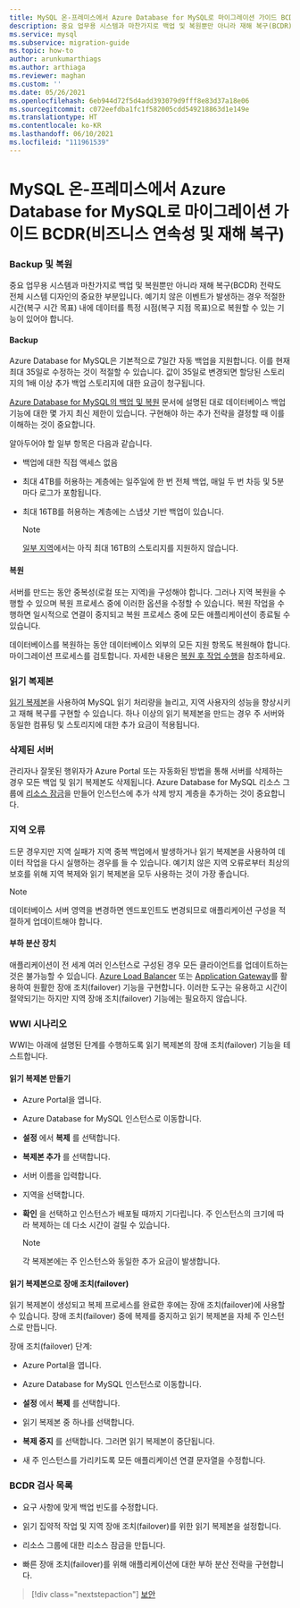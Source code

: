 ```yaml
---
title: MySQL 온-프레미스에서 Azure Database for MySQL로 마이그레이션 가이드 BCDR(비즈니스 연속성 및 재해 복구)
description: 중요 업무용 시스템과 마찬가지로 백업 및 복원뿐만 아니라 재해 복구(BCDR) 전략도 전체 시스템 디자인의 중요한 부분입니다.
ms.service: mysql
ms.subservice: migration-guide
ms.topic: how-to
author: arunkumarthiags
ms.author: arthiaga
ms.reviewer: maghan
ms.custom: ''
ms.date: 05/26/2021
ms.openlocfilehash: 6eb944d72f5d4add393079d9fff8e83d37a18e06
ms.sourcegitcommit: c072eefdba1fc1f582005cdd549218863d1e149e
ms.translationtype: HT
ms.contentlocale: ko-KR
ms.lasthandoff: 06/10/2021
ms.locfileid: "111961539"
---
```

# <a name="mysql-on-premises-to-azure-database-for-mysql-migration-guide-business-continuity-and-disaster-recovery-bcdr"></a>MySQL 온-프레미스에서 Azure Database for MySQL로 마이그레이션 가이드 BCDR(비즈니스 연속성 및 재해 복구)

### <a name="backup-and-restore"></a>Backup 및 복원

중요 업무용 시스템과 마찬가지로 백업 및 복원뿐만 아니라 재해 복구(BCDR) 전략도 전체 시스템 디자인의 중요한 부분입니다. 예기치 않은 이벤트가 발생하는 경우 적절한 시간(복구 시간 목표) 내에 데이터를 특정 시점(복구 지점 목표)으로 복원할 수 있는 기능이 있어야 합니다.

#### <a name="backup"></a>Backup

Azure Database for MySQL은 기본적으로 7일간 자동 백업을 지원합니다. 이를 현재 최대 35일로 수정하는 것이 적절할 수 있습니다. 값이 35일로 변경되면 할당된 스토리지의 1배 이상 추가 백업 스토리지에 대한 요금이 청구됩니다.

[Azure Database for MySQL의 백업 및 복원](../concepts-backup.md) 문서에 설명된 대로 데이터베이스 백업 기능에 대한 몇 가지 최신 제한이 있습니다. 구현해야 하는 추가 전략을 결정할 때 이를 이해하는 것이 중요합니다.

알아두어야 할 일부 항목은 다음과 같습니다.

  - 백업에 대한 직접 액세스 없음

  - 최대 4TB를 허용하는 계층에는 일주일에 한 번 전체 백업, 매일 두 번 차등 및 5분마다 로그가 포함됩니다.

  - 최대 16TB를 허용하는 계층에는 스냅샷 기반 백업이 있습니다.

    > [!NOTE] 
    > [일부 지역](../concepts-pricing-tiers.md#storage)에서는 아직 최대 16TB의 스토리지를 지원하지 않습니다.

#### <a name="restore"></a>복원

서버를 만드는 동안 중복성(로컬 또는 지역)을 구성해야 합니다. 그러나 지역 복원을 수행할 수 있으며 복원 프로세스 중에 이러한 옵션을 수정할 수 있습니다. 복원 작업을 수행하면 일시적으로 연결이 중지되고 복원 프로세스 중에 모든 애플리케이션이 종료될 수 있습니다.

데이터베이스를 복원하는 동안 데이터베이스 외부의 모든 지원 항목도 복원해야 합니다. 마이그레이션 프로세스를 검토합니다. 자세한 내용은 [복원 후 작업 수행](../concepts-backup.md#perform-post-restore-tasks)을 참조하세요.

### <a name="read-replicas"></a>읽기 복제본

[읽기 복제본](../concepts-read-replicas.md)을 사용하여 MySQL 읽기 처리량을 늘리고, 지역 사용자의 성능을 향상시키고 재해 복구를 구현할 수 있습니다. 하나 이상의 읽기 복제본을 만드는 경우 주 서버와 동일한 컴퓨팅 및 스토리지에 대한 추가 요금이 적용됩니다.

### <a name="deleted-servers"></a>삭제된 서버

관리자나 잘못된 행위자가 Azure Portal 또는 자동화된 방법을 통해 서버를 삭제하는 경우 모든 백업 및 읽기 복제본도 삭제됩니다. Azure Database for MySQL 리소스 그룹에 [리소스 잠금](../../azure-resource-manager/management/lock-resources.md)을 만들어 인스턴스에 추가 삭제 방지 계층을 추가하는 것이 중요합니다.

### <a name="regional-failure"></a>지역 오류

드문 경우지만 지역 실패가 지역 중복 백업에서 발생하거나 읽기 복제본을 사용하여 데이터 작업을 다시 실행하는 경우를 들 수 있습니다. 예기치 않은 지역 오류로부터 최상의 보호를 위해 지역 복제와 읽기 복제본을 모두 사용하는 것이 가장 좋습니다.

> [!NOTE]
> 데이터베이스 서버 영역을 변경하면 엔드포인트도 변경되므로 애플리케이션 구성을 적절하게 업데이트해야 합니다.

#### <a name="load-balancers"></a>부하 분산 장치

애플리케이션이 전 세계 여러 인스턴스로 구성된 경우 모든 클라이언트를 업데이트하는 것은 불가능할 수 있습니다. [Azure Load Balancer](../../load-balancer/load-balancer-overview.md) 또는 [Application Gateway](../../application-gateway/overview.md)를 활용하여 원활한 장애 조치(failover) 기능을 구현합니다. 이러한 도구는 유용하고 시간이 절약되기는 하지만 지역 장애 조치(failover) 기능에는 필요하지 않습니다.

### <a name="wwi-scenario"></a>WWI 시나리오

WWI는 아래에 설명된 단계를 수행하도록 읽기 복제본의 장애 조치(failover) 기능을 테스트합니다.

#### <a name="creating-a-read-replica"></a>읽기 복제본 만들기

  - Azure Portal을 엽니다.

  - Azure Database for MySQL 인스턴스로 이동합니다.

  - **설정** 에서 **복제** 를 선택합니다.

  - **복제본 추가** 를 선택합니다.

  - 서버 이름을 입력합니다.

  - 지역을 선택합니다.

  - **확인** 을 선택하고 인스턴스가 배포될 때까지 기다립니다. 주 인스턴스의 크기에 따라 복제하는 데 다소 시간이 걸릴 수 있습니다.

    > [!NOTE]
    > 각 복제본에는 주 인스턴스와 동일한 추가 요금이 발생합니다.

#### <a name="failover-to-read-replica"></a>읽기 복제본으로 장애 조치(failover)

읽기 복제본이 생성되고 복제 프로세스를 완료한 후에는 장애 조치(failover)에 사용할 수 있습니다. 장애 조치(failover) 중에 복제를 중지하고 읽기 복제본을 자체 주 인스턴스로 만듭니다.

장애 조치(failover) 단계:

  - Azure Portal을 엽니다.

  - Azure Database for MySQL 인스턴스로 이동합니다.

  - **설정** 에서 **복제** 를 선택합니다.

  - 읽기 복제본 중 하나를 선택합니다.

  - **복제 중지** 를 선택합니다. 그러면 읽기 복제본이 중단됩니다.

  - 새 주 인스턴스를 가리키도록 모든 애플리케이션 연결 문자열을 수정합니다.

### <a name="bcdr-checklist"></a>BCDR 검사 목록

  - 요구 사항에 맞게 백업 빈도를 수정합니다.

  - 읽기 집약적 작업 및 지역 장애 조치(failover)를 위한 읽기 복제본을 설정합니다.

  - 리소스 그룹에 대한 리소스 잠금을 만듭니다.

  - 빠른 장애 조치(failover)를 위해 애플리케이션에 대한 부하 분산 전략을 구현합니다.  


> [!div class="nextstepaction"]
> [보안](./security.md)